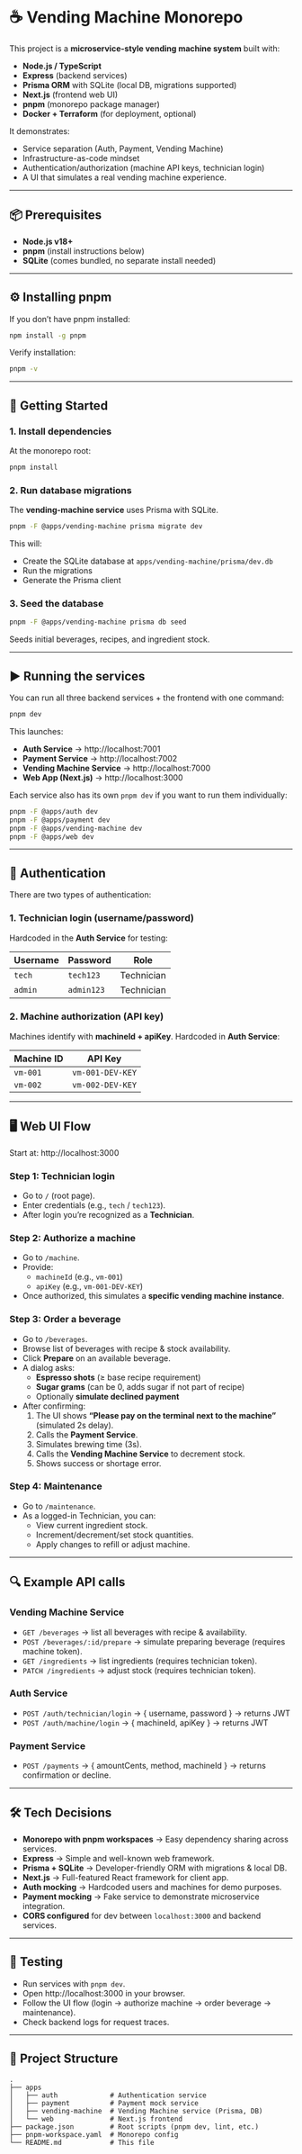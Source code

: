 # ☕ Vending Machine Monorepo

This project is a **microservice-style vending machine system** built with:

- **Node.js / TypeScript**  
- **Express** (backend services)  
- **Prisma ORM** with SQLite (local DB, migrations supported)  
- **Next.js** (frontend web UI)  
- **pnpm** (monorepo package manager)  
- **Docker + Terraform** (for deployment, optional)

It demonstrates:
- Service separation (Auth, Payment, Vending Machine)
- Infrastructure-as-code mindset
- Authentication/authorization (machine API keys, technician login)
- A UI that simulates a real vending machine experience.

---

## 📦 Prerequisites

- **Node.js v18+**
- **pnpm** (install instructions below)
- **SQLite** (comes bundled, no separate install needed)

---

## ⚙️ Installing pnpm

If you don’t have pnpm installed:

```bash
npm install -g pnpm
```

Verify installation:

```bash
pnpm -v
```

---

## 🚀 Getting Started

### 1. Install dependencies

At the monorepo root:

```bash
pnpm install
```

### 2. Run database migrations

The **vending-machine service** uses Prisma with SQLite.

```bash
pnpm -F @apps/vending-machine prisma migrate dev
```

This will:
- Create the SQLite database at `apps/vending-machine/prisma/dev.db`
- Run the migrations
- Generate the Prisma client

### 3. Seed the database

```bash
pnpm -F @apps/vending-machine prisma db seed
```

Seeds initial beverages, recipes, and ingredient stock.

---

## ▶️ Running the services

You can run all three backend services + the frontend with one command:

```bash
pnpm dev
```

This launches:

- **Auth Service** → http://localhost:7001  
- **Payment Service** → http://localhost:7002  
- **Vending Machine Service** → http://localhost:7000  
- **Web App (Next.js)** → http://localhost:3000  

Each service also has its own `pnpm dev` if you want to run them individually:

```bash
pnpm -F @apps/auth dev
pnpm -F @apps/payment dev
pnpm -F @apps/vending-machine dev
pnpm -F @apps/web dev
```

---

## 🔑 Authentication

There are two types of authentication:

### 1. Technician login (username/password)

Hardcoded in the **Auth Service** for testing:

| Username | Password   | Role        |
|----------|------------|-------------|
| `tech`   | `tech123`  | Technician  |
| `admin`  | `admin123` | Technician  |

### 2. Machine authorization (API key)

Machines identify with **machineId + apiKey**. Hardcoded in **Auth Service**:

| Machine ID | API Key         |
|------------|-----------------|
| `vm-001`   | `vm-001-DEV-KEY`|
| `vm-002`   | `vm-002-DEV-KEY`|

---

## 🖥️ Web UI Flow

Start at: http://localhost:3000

### Step 1: Technician login
- Go to `/` (root page).
- Enter credentials (e.g., `tech` / `tech123`).
- After login you’re recognized as a **Technician**.

### Step 2: Authorize a machine
- Go to `/machine`.
- Provide:
  - `machineId` (e.g., `vm-001`)
  - `apiKey` (e.g., `vm-001-DEV-KEY`)
- Once authorized, this simulates a **specific vending machine instance**.

### Step 3: Order a beverage
- Go to `/beverages`.
- Browse list of beverages with recipe & stock availability.
- Click **Prepare** on an available beverage.
- A dialog asks:
  - **Espresso shots** (≥ base recipe requirement)
  - **Sugar grams** (can be 0, adds sugar if not part of recipe)
  - Optionally **simulate declined payment**
- After confirming:
  1. The UI shows **“Please pay on the terminal next to the machine”** (simulated 2s delay).
  2. Calls the **Payment Service**.
  3. Simulates brewing time (3s).
  4. Calls the **Vending Machine Service** to decrement stock.
  5. Shows success or shortage error.

### Step 4: Maintenance
- Go to `/maintenance`.
- As a logged-in Technician, you can:
  - View current ingredient stock.
  - Increment/decrement/set stock quantities.
  - Apply changes to refill or adjust machine.

---

## 🔍 Example API calls

### Vending Machine Service
- `GET /beverages` → list all beverages with recipe & availability.
- `POST /beverages/:id/prepare` → simulate preparing beverage (requires machine token).
- `GET /ingredients` → list ingredients (requires technician token).
- `PATCH /ingredients` → adjust stock (requires technician token).

### Auth Service
- `POST /auth/technician/login` → { username, password } → returns JWT
- `POST /auth/machine/login` → { machineId, apiKey } → returns JWT

### Payment Service
- `POST /payments` → { amountCents, method, machineId } → returns confirmation or decline.

---

## 🛠️ Tech Decisions

- **Monorepo with pnpm workspaces** → Easy dependency sharing across services.
- **Express** → Simple and well-known web framework.
- **Prisma + SQLite** → Developer-friendly ORM with migrations & local DB.
- **Next.js** → Full-featured React framework for client app.
- **Auth mocking** → Hardcoded users and machines for demo purposes.
- **Payment mocking** → Fake service to demonstrate microservice integration.
- **CORS configured** for dev between `localhost:3000` and backend services.

---

## 🧪 Testing

- Run services with `pnpm dev`.
- Open http://localhost:3000 in your browser.
- Follow the UI flow (login → authorize machine → order beverage → maintenance).
- Check backend logs for request traces.

---

## 📂 Project Structure

```
.
├── apps
│   ├── auth             # Authentication service
│   ├── payment          # Payment mock service
│   ├── vending-machine  # Vending Machine service (Prisma, DB)
│   └── web              # Next.js frontend
├── package.json         # Root scripts (pnpm dev, lint, etc.)
├── pnpm-workspace.yaml  # Monorepo config
└── README.md            # This file
```
